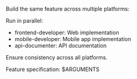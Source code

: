Build the same feature across multiple platforms:

Run in parallel:

- frontend-developer: Web implementation
- mobile-developer: Mobile app implementation
- api-documenter: API documentation

Ensure consistency across all platforms.

Feature specification: $ARGUMENTS
